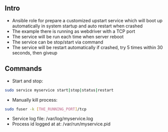 ## Intro
- Ansible role for prepare a customized upstart service which will boot up automatically in system startup and auto restart when crashed
- The example there is running as webdriver with a TCP port
- The service will be run each time when server reboot
- The service can be stop/start via command
- The service will be restart automatically if crashed, try 5 times within 30 seconds, then giveup

## Commands
- Start and stop: 
``` sh
sudo service myservice start|stop|status|restart
```
- Manually kill process:
``` sh
sudo fuser -k [THE_RUNNING_PORT]/tcp
```
- Service log file: /var/log/myservice.log
- Process id logged at at: /var/run/myservice.pid
